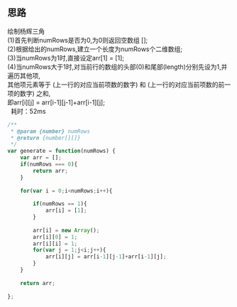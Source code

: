 
## 思路

绘制杨辉三角<br>
(1)首先判断numRows是否为0,为0则返回空数组 [];<br>
(2)根据给出的numRows,建立一个长度为numRows个二维数组;<br>
(3)当numRows为1时,直接设定arr[1] = [1];<br>
(4)当numRows大于1时,对当前行的数组的头部(0)和尾部(length)分别先设为1,并遍历其他项,<br>
   其他项元素等于 (上一行的对应当前项数的数字) 和 (上一行的对应当前项数的前一项的数字) 之和,<br>
   即arr[i][j] = arr[i-1][j-1]+arr[i-1][j];<br>
   耗时：52ms


```javascript
/**
 * @param {number} numRows
 * @return {number[][]}
 */
var generate = function(numRows) {
    var arr = [];
    if(numRows === 0){
        return arr;
    }
        
    for(var i = 0;i<numRows;i++){
        
        if(numRows == 1){
            arr[i] = [1];
        }
        
        arr[i] = new Array();
        arr[i][0] = 1;
        arr[i][i] = 1;
        for(var j = 1;j<i;j++){
            arr[i][j] = arr[i-1][j-1]+arr[i-1][j];
        }   
    }
        
    return arr;
    
};
```

